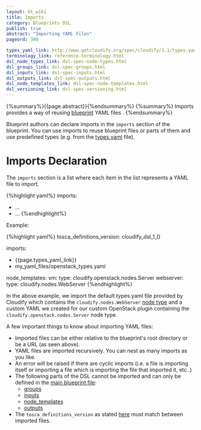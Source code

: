 ```yaml
---
layout: bt_wiki
title: Imports
category: Blueprints DSL
publish: true
abstract: "Importing YAML Files"
pageord: 300

types_yaml_link: http://www.getcloudify.org/spec/cloudify/3.1/types.yaml
terminology_link: reference-terminology.html
dsl_node_types_link: dsl-spec-node-types.html
dsl_groups_link: dsl-spec-groups.html
dsl_inputs_link: dsl-spec-inputs.html
dsl_outputs_link: dsl-spec-outputs.html
dsl_node_templates_link: dsl-spec-node-templates.html
dsl_versioning_link: dsl-spec-versioning.html
---
```

{%summary%}{{page.abstract}}{%endsummary%}
{%summary%}
Imports provides a way of reusing [blueprint]({{page.terminology_link}}#blueprint) YAML files .
{%endsummary%}

Blueprint authors can declare imports in the `imports` section of the blueprint. You can use imports to reuse blueprint files or parts of them and use predefined types (e.g. from the [types.yaml]({{page.types_yaml_link}}) file).

# Imports Declaration

The `imports` section is a list where each item in the list represents a YAML file to import.

{%highlight yaml%}
imports:
  - ...
  - ...
{%endhighlight%}


Example:

{%highlight yaml%}
tosca_definitions_version: cloudify_dsl_1_0

imports:
  - {{page.types_yaml_link}}
  - my_yaml_files/openstack_types.yaml

node_templates:
  vm:
    type: cloudify.openstack.nodes.Server
  webserver:
    type: cloudify.nodes.WebServer
{%endhighlight%}

In the above example, we import the default types.yaml file provided by Cloudify which contains the `cloudify.nodes.WebServer` [node type]({{page.dsl_node_types_link}}) and a custom YAML we created for our custom OpenStack plugin containing the `cloudify.openstack.nodes.Server` node type.

A few important things to know about importing YAML files:

* Imported files can be either relative to the blueprint's root directory or be a URL (as seen above).
* YAML files are imported recursively. You can nest as many imports as you like.
* An error will be raised if there are cyclic imports (i.e. a file is importing itself or importing a file which is importing the file that imported it, etc..)
* The following parts of the DSL cannot be imported and can only be defined in the [main blueprint file]({{page.terminology_link}}#main-blueprint-file):
    * [groups]({{page.dsl_groups_link}})
    * [inputs]({{page.dsl_inputs_link}})
    * [node_templates]({{page.dsl_node_templates_link}})
    * [outputs]({{page.dsl_outputs_link}})
* The `tosca_definitions_version` as stated [here]({{page.dsl_versioning_link}}) must match between imported files.